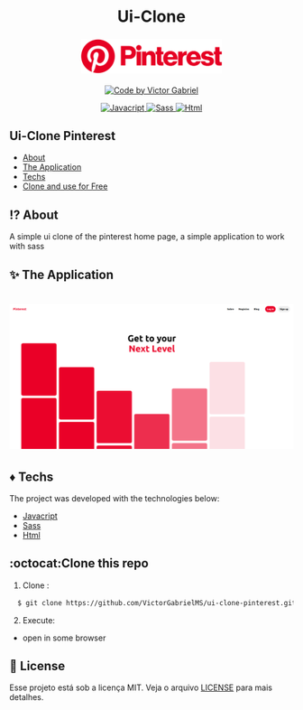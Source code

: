 <h1 align="center">
    <span>Ui-Clone</span>
</h1>
<h3 align="center">
    <img alt="Logo" title="#logo" width="250px" src="github/pinterest_logo.png" >
</h3>

<p align="center">
   <a href="https://github.com/VictorGabrielMS">
    <img alt="Code by Victor Gabriel" src="https://img.shields.io/badge/code%20by-Victor Gabriel-%23E02041">
  </a>
</p>

<p align="center">
  <a href="https://developer.mozilla.org/pt-BR/docs/Web/JavaScript">
    <img alt="Javacript" src="https://img.shields.io/badge/Javacript-%23D1CB36">
  </a>
  <a href="https://sass-lang.com/">
    <img alt="Sass" src="https://img.shields.io/badge/Sass-%23CF649A">
  </a>
  <a href="https://developer.mozilla.org/pt-BR/docs/Web/HTML">
    <img alt="Html" src="https://img.shields.io/badge/Html-%23DD4B25">
  </a>
</p>

## Ui-Clone Pinterest

- [About](#about)
- [The Application](#application)
- [Techs](#techs)
- [Clone and use for Free](#clone)

<a id="about"></a>

## :interrobang: About

A simple ui clone of the pinterest home page, a simple application to work with sass

<a id="application"></a>

## :sparkles: The Application

<h1 align="center">
    <img alt="home" src="github/page.png">
</h1>


<a id="techs"></a>

## :diamonds: Techs

The project was developed with the technologies below:

- [Javacript](https://developer.mozilla.org/pt-BR/docs/Web/JavaScript)
- [Sass](https://sass-lang.com/)
- [Html](https://developer.mozilla.org/pt-BR/docs/Web/HTML)

<a id="clone"></a>

## :octocat:Clone this repo

1. Clone :

```sh
  $ git clone https://github.com/VictorGabrielMS/ui-clone-pinterest.git
```

2. Execute:

- open in some browser

## :memo: License

Esse projeto está sob a licença MIT. Veja o arquivo [LICENSE](LICENSE) para mais detalhes.
